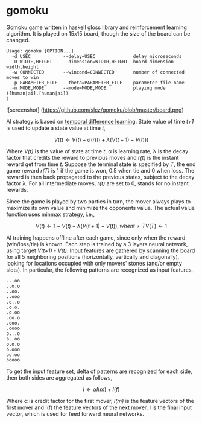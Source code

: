 # gomoku
Gomoku game written in haskell gloss library and reinforcement learning algorithm. It is played on 15x15 board, though the size of the board can be changed.

```
Usage: gomoku [OPTION...]
  -d USEC            --delay=USEC              delay microseconds
  -D WIDTH,HEIGHT    --dimension=WIDTH,HEIGHT  board dimension width,height
  -w CONNECTED       --wincond=CONNECTED       number of connected moves to win
  -p PARAMETER_FILE  --theta=PARAMETER_FILE    parameter file name
  -m MODE,MODE       --mode=MODE,MODE          playing mode ([human|ai],[human|ai])
)
```

![screenshot] (https://github.com/slcz/gomoku/blob/master/board.png)

AI strategy is based on [temporal difference learning](http://en.wikipedia.org/wiki/Temporal_difference_learning). State value of time _t+1_ is used to update a state value at time _t_,
```math
        V(t) ← V(t) + α(r(t) + λ(V(t+1) - V(t)))
```
Where _V(t)_ is the value of state at time _t_, α is learning rate, λ is the decay factor that credits the reward to previous moves and _r(t)_ is the instant reward get from time _t_. Suppose the terminal state is specified by _T_, the end game reward _r(T)_ is 1 if the game is won, 0.5 when tie and 0 when loss. The reward is then back propagated to the previous states, subject to the decay factor λ. For all intermediate moves, _r(t)_ are set to 0, stands for no instant rewards.

Since the game is played by two parties in turn, the mover always plays to maximize its own value and minimize the opponents value. The actual value function uses minmax strategy, i.e.,
```math
        V(t) ← 1 - V(t) - λ(V(t+1) - V(t)), when t ≠ T
        V(T) ← 1
```

AI training happens offline after each game, since only when the reward (win/loss/tie) is known. Each step is trained by a 3 layers neural network, using target _V(t+1) - V(t)_. Input features are gathered by scanning the board for all 5 neighboring positions (horizontally, vertically and diagonally), looking for locations occupied with only movers' stones (and/or empty slots). In particular, the following patterns are recognized as input features,
```
...oo
..o.o
..oo.
..ooo
.o..o
.o.o.
.o.oo
.oo.o
.ooo.
.oooo
o...o
o..oo
o.o.o
o.ooo
oo.oo
ooooo
```

To get the input feature set, delta of patterns are recognized for each side, then both sides are aggregated as follows,
```math
    I ← α I(m) + I(f)
```
Where α is credit factor for the first mover, _I(m)_ is the feature vectors of the first mover and I(f) the feature vectors of the next mover. I is the final input vector, which is used for feed forward neural networks.

